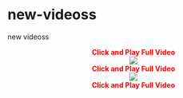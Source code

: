 # new-videoss
new videoss
<div style="text-align: center;">
<span style="color: red;"><strong>Click and Play Full Video</strong></span></div>
<div style="text-align: center;">
<div class="separator" style="clear: both; text-align: center;">
<a href="https://worldnews480.blogspot.com/2018/06/worlds-record.html"><img border="0" data-original-height="308" data-original-width="301" src="https://2.bp.blogspot.com/-7T-P-Jb1CnQ/XF6a4bJyk8I/AAAAAAAAAng/v6Pbgwz6CQg2Sjv0-gsRXrGs9FeuLYEGgCLcBGAs/s1600/asdsaddd.JPG" /></a></div>
</div>
<div style="text-align: center;">
<span style="color: red;"><strong>Click and Play Full Video</strong></span></div>
<div style="text-align: center;">
<div class="separator" style="clear: both; text-align: center;">
<a href="https://worldnews480.blogspot.com/2018/06/best-exercise-to-fit-body.html"><img border="0" data-original-height="308" data-original-width="308" src="https://4.bp.blogspot.com/-_8TZnQfHQ24/XF6a-Cy8elI/AAAAAAAAAnk/Gvq_h-ul41El1hndTEiIiBXua8LvczyNACLcBGAs/s1600/asdsadasdsds.JPG" /></a></div>
</div>
<div style="text-align: center;">
<span style="color: red;"><strong>Click and Play Full Video</strong></span></div>
<div style="text-align: center;">
<br /></div>
<div style="text-align: center;">
<br /></div>
